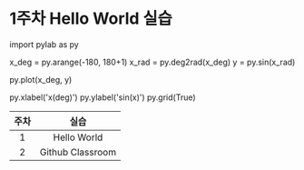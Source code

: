 # 1주차 Hello World 실습
import pylab as py

x_deg = py.arange(-180, 180+1)
x_rad = py.deg2rad(x_deg)
y = py.sin(x_rad)

py.plot(x_deg, y)

py.xlabel('x(deg)')
py.ylabel('sin(x)')
py.grid(True)
 
 
|주차|실습|
|:-----:|:-----:|
|1 | Hello World| 
|2| Github Classroom|
 
